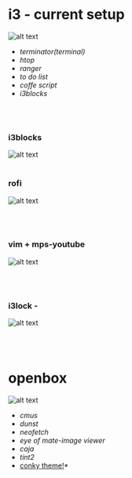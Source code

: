 # i3 - current setup

![alt text ](https://i.imgur.com/EWBta7v.png)

* *terminator(terminal)*
* *htop*
* *ranger*
* *to do list*
* *coffe script*
* *i3blocks*

</br> </br> 

### i3blocks
![alt text](https://i.imgur.com/DrTF6MQ.png)
</br> </br>

### rofi 

![alt text](https://i.imgur.com/miCMfeL.png)

</br></br>

### vim + mps-youtube 
![alt text](https://i.imgur.com/egk4i7K.png)





</br> </br> 


### i3lock - 
![alt text ](https://i.imgur.com/tKMEAjZ.png)






</br> </br> 
# openbox
![alt text ](https://i.imgur.com/YIyS9TN.png)

* *cmus*
* *dunst*
* *neofetch*
* *eye of mate-image viewer*
* *caja* 
* *tint2* 
* [conky theme!](https://github.com/addy-dclxvi/conky-theme-collections/tree/master/flea)*






